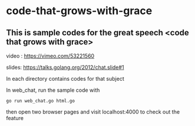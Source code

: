 # code-that-grows-with-grace

## This is sample codes for the great speech <code that grows with grace\>

video : https://vimeo.com/53221560

slides: https://talks.golang.org/2012/chat.slide#1

In each directory contains codes for that subject

In web_chat, run the sample code with
```$xslt
go run web_chat.go html.go
```
then open two browser pages and visit localhost:4000 to check out the feature
